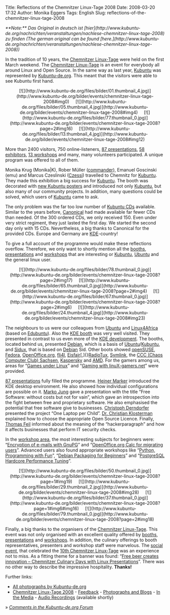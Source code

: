 Title: Reflections of the Chemnitzer Linux-Tage 2008
Date: 2008-03-20 17:32
Author: Monika Eggers
Tags: English
Slug: reflections-of-the-chemnitzer-linux-tage-2008

<address>
**Note:** Das Original in deutsch ist
[hier](http://www.kubuntu-de.org/nachrichten/veranstaltungen/nachlese-chemnitzer-linux-tage-2008)
zu finden (The german original can be found
[here.](http://www.kubuntu-de.org/nachrichten/veranstaltungen/nachlese-chemnitzer-linux-tage-2008))

</address>

In the tradition of 10 years, the [Chemnitzer
Linux-Tage](http://chemnitzer.linux-tage.de/2008/info/) were held on the
first March weekend. The [Chemnitzer
Linux-Tage](http://chemnitzer.linux-tage.de/2008/info/) is an event for
everybody all around Linux and Open Source. In the same way as last
year, [Kubuntu](http://www.kubuntu.org) was represented by
[Kubuntu-de.org](http://www.kubuntu-de.org). This meant that the
visitors were able to see Kubuntu first hand.



<center>
[![](http://www.kubuntu-de.org/files/bilder/01.thumbnail_4.jpg)](http://www.kubuntu-de.org/bilder/events/chemnitzer-linux-tage-2008#img0)
   
[![](http://www.kubuntu-de.org/files/bilder/05.thumbnail_4.jpg)](http://www.kubuntu-de.org/bilder/events/chemnitzer-linux-tage-2008#img4)
   
[![](http://www.kubuntu-de.org/files/bilder/77.thumbnail_0.jpg)](http://www.kubuntu-de.org/bilder/events/chemnitzer-linux-tage-2008?page=2#img16)
   
[![](http://www.kubuntu-de.org/files/bilder/13.thumbnail_4.jpg)](http://www.kubuntu-de.org/bilder/events/chemnitzer-linux-tage-2008#img12)

</center>


More than 2400 visitors, 750 online-listeners, [87
presentations](http://chemnitzer.linux-tage.de/2008/vortraege/plan.html),
[58
exhibitors](http://chemnitzer.linux-tage.de/2008/live/ausstellung.html),
[13
workshops](http://chemnitzer.linux-tage.de/2008/vortraege/workshops.html)
and many, many volunteers participated. A unique program was offered to
all of them.


<!--break--><!--break-->

Monika Krug (Monika|K), Rober Müller
([commander](http://blog.commandersfactory.de/)), Emanuel Goscinski
(emu) and Marcus Czeslinski ([Czessi](http://www.czessi.de/de/))
travelled to Chemnitz for [Kubuntu](http://www.kubuntu-de.org). They
made this exhibition a big success for
[Kubuntu](http://www.kubuntu.org). The booth was decorated with [new
Kubuntu
posters](http://www.czessi.de/de/weblog/neue-kubuntu-poster-f-r-kubuntu-de-org)
and introduced not only [Kubuntu](http://www.kubuntu.org), but also many
of our community projects. In addition, many questions could be solved,
which users of [Kubuntu](http://www.kubuntu.org) came to ask.


The only problem was the far too low number of [Kubuntu
CDs](http://shipit.kubuntu.org) available. Similar to the years before,
[Canonical](http://www.canonical.com) had made available far fewer CDs
than needed. Of the 300 ordered CDs, we only received 150. Even under
very strict regiment, they just lasted the first day. We started the
second day only with 15 CDs. Nevertheless, a big thanks to Canonical for
the provided CDs. Europe and Germany are
[KDE](http://www.kde.org)-country!


To give a full account of the programme would make these reflections
overflow. Therefore, we only want to shortly mention all the
[booths](http://chemnitzer.linux-tage.de/2008/live/ausstellung.html),
[presentations](http://chemnitzer.linux-tage.de/2008/vortraege/plan.html)
and
[workshops](http://chemnitzer.linux-tage.de/2008/vortraege/workshops.html)
that are interesting or [Kubuntu](http://www.kubuntu.org),
[Ubuntu](http://www.ubuntu.com) and the general linux user.



<center>
[![](http://www.kubuntu-de.org/files/bilder/78.thumbnail_0.jpg)](http://www.kubuntu-de.org/bilder/events/chemnitzer-linux-tage-2008?page=2#img17)
   
[![](http://www.kubuntu-de.org/files/bilder/65.thumbnail_0.jpg)](http://www.kubuntu-de.org/bilder/events/chemnitzer-linux-tage-2008?page=2#img4)
   
[![](http://www.kubuntu-de.org/files/bilder/67.thumbnail_0.jpg)](http://www.kubuntu-de.org/bilder/events/chemnitzer-linux-tage-2008?page=2#img6)
   
[![](http://www.kubuntu-de.org/files/bilder/24.thumbnail_4.jpg)](http://www.kubuntu-de.org/bilder/events/chemnitzer-linux-tage-2008#img23)

</center>


The neighbours to us were our colleagues from
[Ubuntu](http://chemnitzer.linux-tage.de/2008/live/detail.html?idx=89)
and
[Linux4Africa](http://chemnitzer.linux-tage.de/2008/live/detail.html?idx=141)
(based on [Edubuntu](http://www.edubuntu.org/)). Also the [KDE
booth](http://chemnitzer.linux-tage.de/2008/live/detail.html?idx=220)
was very well visited. They presented in contrast to us even more of the
[KDE development](http://techbase.kde.org/). The booths, located behind
us, presented
[Debian](http://chemnitzer.linux-tage.de/2008/live/detail.html?idx=122),
which is a basis of
[Ubuntu](http://www.ubuntu.com)/[Kubuntu](http://www.kubuntu.org), and
[Sidux](http://chemnitzer.linux-tage.de/2008/live/detail.html?idx=212),
that is based on [Debian](http://www.debian.org) Sid. Other boots showed
[openSUSE](http://chemnitzer.linux-tage.de/2008/live/detail.html?idx=61),
[Fedora](http://chemnitzer.linux-tage.de/2008/live/detail.html?idx=133),
[OpenOffice.org](http://chemnitzer.linux-tage.de/2008/live/detail.html?idx=54),
[fli4l](http://chemnitzer.linux-tage.de/2008/live/detail.html?idx=149),
[Eisfair](http://chemnitzer.linux-tage.de/2008/live/detail.html?idx=149)[,]{}[RadioTux](http://chemnitzer.linux-tage.de/2008/live/detail.html?idx=124),
[Symlink](http://chemnitzer.linux-tage.de/2008/live/detail.html?idx=130),
the [CCC (Chaos Computer Club)
Sachsen](http://chemnitzer.linux-tage.de/2008/live/detail.html?idx=126),
[Kaspersky](http://chemnitzer.linux-tage.de/2008/live/detail.html?idx=207)
and
[AMD](http://chemnitzer.linux-tage.de/2008/live/detail.html?idx=205).
For the gamers among us, areas for “[Games under
Linux](http://chemnitzer.linux-tage.de/2008/live/detail.html?idx=97)”
and “[Gaming with
linuX-gamers.net](http://chemnitzer.linux-tage.de/2008/live/detail.html?idx=42)”
were provided.


[87
presentations](http://chemnitzer.linux-tage.de/2008/vortraege/plan.html)
fully filled the programme. [Heiner
Marker](http://chemnitzer.linux-tage.de/2008/vortraege/detail.html?idx=51)
introduced the KDE desktop environment. He also showed how individual
configurations are possible on it. [Marko
Jung](http://chemnitzer.linux-tage.de/2008/vortraege/detail.html?idx=170)
gave a presentation with the title “Free Software: without costs but not
for vain”, which gave an introspection into the fight between free and
proprietary software. He also emphasised the potential that free
software give to businesses. [Christoph
Derndorfer](http://chemnitzer.linux-tage.de/2008/vortraege/detail.html?idx=93)
presented the project “One Laptop per Child”. [Dr. Christian
Klosterman](http://chemnitzer.linux-tage.de/2008/vortraege/detail.html?idx=14)
explained how to choose the appropriate Open Source Licence. Finally,
[Thomas
Feil](http://chemnitzer.linux-tage.de/2008/vortraege/detail.html?idx=185)
informed about the meaning of the “hackerparagraph” and how it affects
businesses that perform IT security checks.


In the [workshop
area](http://chemnitzer.linux-tage.de/2008/vortraege/workshops.html),
the most interesting subjects for beginners were: “[Encryption of
e-mails with
GnuPG](http://chemnitzer.linux-tage.de/2008/vortraege/detail.html?idx=84)”
and “[OpenOffice.org Calc for migrating
users](http://chemnitzer.linux-tage.de/2008/vortraege/detail.html?idx=192)”.
Advanced users also found appropriate workshops like “[Python,
Programming with
Fun](http://chemnitzer.linux-tage.de/2008/vortraege/detail.html?idx=25)”,
“[Debian Packaging for
Beginners](http://chemnitzer.linux-tage.de/2008/vortraege/detail.html?idx=109)”
and “[PostgreSQL Hardcore Performance
Tuning](http://chemnitzer.linux-tage.de/2008/vortraege/detail.html?idx=50)”.



<center>
[![](http://www.kubuntu-de.org/files/bilder/50.thumbnail_0.jpg)](http://www.kubuntu-de.org/bilder/events/chemnitzer-linux-tage-2008?page=1#img19)
   
[![](http://www.kubuntu-de.org/files/bilder/29.thumbnail_2.jpg)](http://www.kubuntu-de.org/bilder/events/chemnitzer-linux-tage-2008#img28)
   
[![](http://www.kubuntu-de.org/files/bilder/37.thumbnail_0.jpg)](http://www.kubuntu-de.org/bilder/events/chemnitzer-linux-tage-2008?page=1#img6#img16)
   
[![](http://www.kubuntu-de.org/files/bilder/79.thumbnail_0.jpg)](http://www.kubuntu-de.org/bilder/events/chemnitzer-linux-tage-2008?page=2#img18)

</center>


Finally, a big thanks to the organisers of the [Chemnitzer
Linux-Tage](http://chemnitzer.linux-tage.de/2008/info/). This event was
not only organised with an excellent quality offered by
[booths](http://chemnitzer.linux-tage.de/2008/live/ausstellung.html),
[presentations](http://chemnitzer.linux-tage.de/2008/vortraege/plan.html)
and
[workshops](http://chemnitzer.linux-tage.de/2008/vortraege/workshops.html).
In addition, the culinary offerings to booth representatives, presenters
and workshop staff were marvelous. The [social
event](http://chemnitzer.linux-tage.de/2008/service/linux-nacht.html),
that celebrated the [10th Chemnitzer
Linux-Tage](http://chemnitzer.linux-tage.de/2008/info/) was an
experience not to miss. As a fitting theme for a banner was found:
“[Free beer creates innovation – Chemnitzer Culinary Days with Linux
Presentations](http://www.kubuntu-de.org/bilder/events/chemnitzer-linux-tage-2008?page=2#img18)”.
There was no other way to describe the impressive hospitality.
**Thanks!**


Further links:


-   [All photographs by
    Kubuntu-de.org](http://www.kubuntu-de.org/bilder/events/chemnitzer-linux-tage-2008)
-   [Chemnitzer Linux-Tage
    2008](http://chemnitzer.linux-tage.de/2008/info/) -
    [Feedback](http://chemnitzer.linux-tage.de/2008/info/umfrage) -
    [Photographs and
    Blogs](http://chemnitzer.linux-tage.de/2008/info/bilder.html) - [In
    the Media](http://chemnitzer.linux-tage.de/2008/presse/spiegel/) -
    [Audio
    Recordings](http://chemnitzer.linux-tage.de/2008/vortraege/plan.html)
    (available shortly)


» [*Comments in the Kubuntu-de.org
Forum*](http://forum.kubuntu-de.org/index.php?topic=10210.0)



